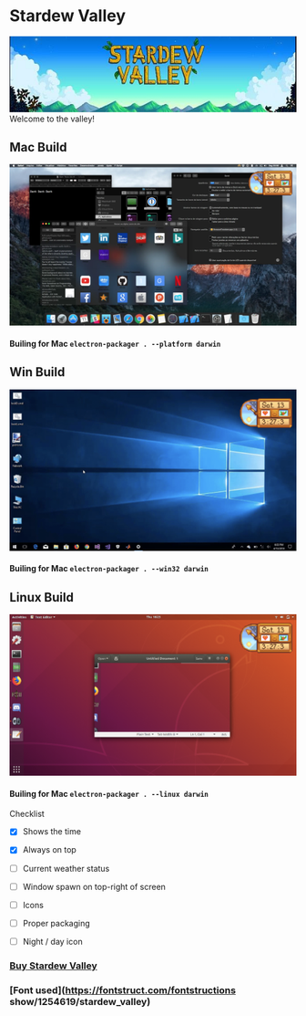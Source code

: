 # Stardew Valley
![mac](sv.jpg)
Welcome to the valley!

## Mac Build

![mac](macbuild.png)

#### Builing for Mac ```electron-packager . --platform darwin```


## Win Build

![win](windowsbuild.png)

#### Builing for Mac ```electron-packager . --win32 darwin```


## Linux Build

![linux](linuxbuild.png)

#### Builing for Mac ```electron-packager . --linux darwin```

Checklist

- [x] Shows the time
- [x] Always on top
- [ ] Current weather status
- [ ] Window spawn on top-right of screen
- [ ] Icons
- [ ] Proper packaging
- [ ] Night / day icon


### [Buy Stardew Valley](https://www.stardewvalley.net/)
### [Font used](https://fontstruct.com/fontstructions show/1254619/stardew_valley)